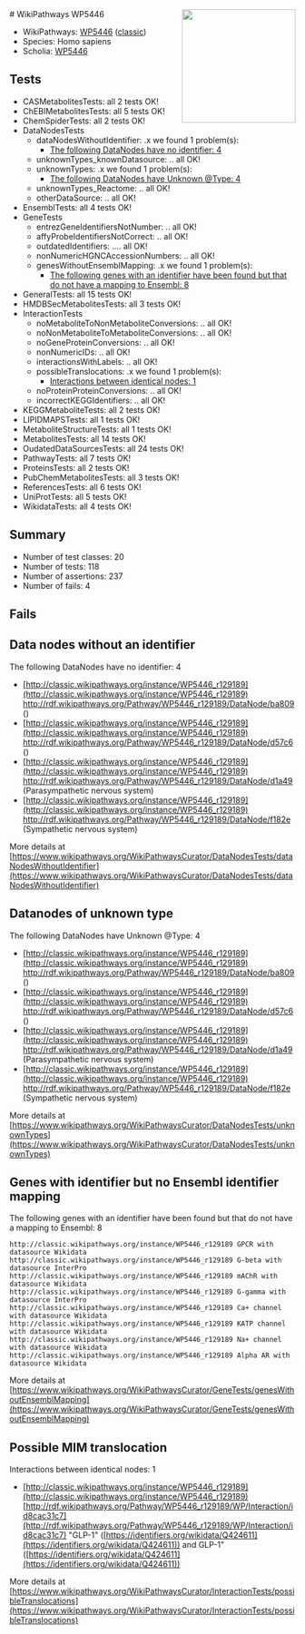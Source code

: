 <img style="float: right; width: 200px" src="https://upload.wikimedia.org/wikipedia/commons/thumb/8/83/Wplogo_with_text_500.png/640px-Wplogo_with_text_500.png" />
# WikiPathways WP5446

* WikiPathways: [WP5446](https://wikipathways.org/pathways/WP5446) ([classic](https://classic.wikipathways.org/instance/WP5446))
* Species: Homo sapiens
* Scholia: [WP5446](https://scholia.toolforge.org/wikipathways/WP5446)
## Tests
* CASMetabolitesTests: all 2 tests OK!
* ChEBIMetabolitesTests: all 5 tests OK!
* ChemSpiderTests: all 2 tests OK!
* DataNodesTests
    * dataNodesWithoutIdentifier: .x we found 1 problem(s):
        * [The following DataNodes have no identifier: 4](#d2d32fa3)
    * unknownTypes_knownDatasource: .. all OK!
    * unknownTypes: .x we found 1 problem(s):
        * [The following DataNodes have Unknown @Type: 4](#839973e2)
    * unknownTypes_Reactome: .. all OK!
    * otherDataSource: .. all OK!
* EnsemblTests: all 4 tests OK!
* GeneTests
    * entrezGeneIdentifiersNotNumber: .. all OK!
    * affyProbeIdentifiersNotCorrect: .. all OK!
    * outdatedIdentifiers: .... all OK!
    * nonNumericHGNCAccessionNumbers: .. all OK!
    * genesWithoutEnsemblMapping: .x we found 1 problem(s):
        * [The following genes with an identifier have been found but that do not have a mapping to Ensembl: 8](#40286d8a)
* GeneralTests: all 15 tests OK!
* HMDBSecMetabolitesTests: all 3 tests OK!
* InteractionTests
    * noMetaboliteToNonMetaboliteConversions: .. all OK!
    * noNonMetaboliteToMetaboliteConversions: .. all OK!
    * noGeneProteinConversions: .. all OK!
    * nonNumericIDs: .. all OK!
    * interactionsWithLabels: .. all OK!
    * possibleTranslocations: .x we found 1 problem(s):
        * [Interactions between identical nodes: 1](#1c118206)
    * noProteinProteinConversions: .. all OK!
    * incorrectKEGGIdentifiers: .. all OK!
* KEGGMetaboliteTests: all 2 tests OK!
* LIPIDMAPSTests: all 1 tests OK!
* MetaboliteStructureTests: all 1 tests OK!
* MetabolitesTests: all 14 tests OK!
* OudatedDataSourcesTests: all 24 tests OK!
* PathwayTests: all 7 tests OK!
* ProteinsTests: all 2 tests OK!
* PubChemMetabolitesTests: all 3 tests OK!
* ReferencesTests: all 6 tests OK!
* UniProtTests: all 5 tests OK!
* WikidataTests: all 4 tests OK!


## Summary

* Number of test classes: 20
* Number of tests: 118
* Number of assertions: 237
* Number of fails: 4

## Fails

<a name="d2d32fa3" />

## Data nodes without an identifier

The following DataNodes have no identifier: 4

* [http://classic.wikipathways.org/instance/WP5446_r129189](http://classic.wikipathways.org/instance/WP5446_r129189) http://rdf.wikipathways.org/Pathway/WP5446_r129189/DataNode/ba809 ()
* [http://classic.wikipathways.org/instance/WP5446_r129189](http://classic.wikipathways.org/instance/WP5446_r129189) http://rdf.wikipathways.org/Pathway/WP5446_r129189/DataNode/d57c6 ()
* [http://classic.wikipathways.org/instance/WP5446_r129189](http://classic.wikipathways.org/instance/WP5446_r129189) http://rdf.wikipathways.org/Pathway/WP5446_r129189/DataNode/d1a49 (Parasympathetic
nervous 
system)
* [http://classic.wikipathways.org/instance/WP5446_r129189](http://classic.wikipathways.org/instance/WP5446_r129189) http://rdf.wikipathways.org/Pathway/WP5446_r129189/DataNode/f182e (Sympathetic 
nervous 
system)


More details at [https://www.wikipathways.org/WikiPathwaysCurator/DataNodesTests/dataNodesWithoutIdentifier](https://www.wikipathways.org/WikiPathwaysCurator/DataNodesTests/dataNodesWithoutIdentifier)

<a name="839973e2" />

## Datanodes of unknown type

The following DataNodes have Unknown @Type: 4

* [http://classic.wikipathways.org/instance/WP5446_r129189](http://classic.wikipathways.org/instance/WP5446_r129189) http://rdf.wikipathways.org/Pathway/WP5446_r129189/DataNode/ba809 ()
* [http://classic.wikipathways.org/instance/WP5446_r129189](http://classic.wikipathways.org/instance/WP5446_r129189) http://rdf.wikipathways.org/Pathway/WP5446_r129189/DataNode/d57c6 ()
* [http://classic.wikipathways.org/instance/WP5446_r129189](http://classic.wikipathways.org/instance/WP5446_r129189) http://rdf.wikipathways.org/Pathway/WP5446_r129189/DataNode/d1a49 (Parasympathetic
nervous 
system)
* [http://classic.wikipathways.org/instance/WP5446_r129189](http://classic.wikipathways.org/instance/WP5446_r129189) http://rdf.wikipathways.org/Pathway/WP5446_r129189/DataNode/f182e (Sympathetic 
nervous 
system)


More details at [https://www.wikipathways.org/WikiPathwaysCurator/DataNodesTests/unknownTypes](https://www.wikipathways.org/WikiPathwaysCurator/DataNodesTests/unknownTypes)

<a name="40286d8a" />

## Genes with identifier but no Ensembl identifier mapping

The following genes with an identifier have been found but that do not have a mapping to Ensembl: 8
```
http://classic.wikipathways.org/instance/WP5446_r129189 GPCR with datasource Wikidata
http://classic.wikipathways.org/instance/WP5446_r129189 G-beta with datasource InterPro
http://classic.wikipathways.org/instance/WP5446_r129189 mAChR with datasource Wikidata
http://classic.wikipathways.org/instance/WP5446_r129189 G-gamma with datasource InterPro
http://classic.wikipathways.org/instance/WP5446_r129189 Ca+ channel with datasource Wikidata
http://classic.wikipathways.org/instance/WP5446_r129189 KATP channel with datasource Wikidata
http://classic.wikipathways.org/instance/WP5446_r129189 Na+ channel with datasource Wikidata
http://classic.wikipathways.org/instance/WP5446_r129189 Alpha AR with datasource Wikidata
```

More details at [https://www.wikipathways.org/WikiPathwaysCurator/GeneTests/genesWithoutEnsemblMapping](https://www.wikipathways.org/WikiPathwaysCurator/GeneTests/genesWithoutEnsemblMapping)

<a name="1c118206" />

## Possible MIM translocation

Interactions between identical nodes: 1

* [http://classic.wikipathways.org/instance/WP5446_r129189](http://classic.wikipathways.org/instance/WP5446_r129189) [http://rdf.wikipathways.org/Pathway/WP5446_r129189/WP/Interaction/id8cac31c7](http://rdf.wikipathways.org/Pathway/WP5446_r129189/WP/Interaction/id8cac31c7) "GLP-1" ([https://identifiers.org/wikidata/Q424611](https://identifiers.org/wikidata/Q424611)) and 
GLP-1" ([https://identifiers.org/wikidata/Q424611](https://identifiers.org/wikidata/Q424611))


More details at [https://www.wikipathways.org/WikiPathwaysCurator/InteractionTests/possibleTranslocations](https://www.wikipathways.org/WikiPathwaysCurator/InteractionTests/possibleTranslocations)

